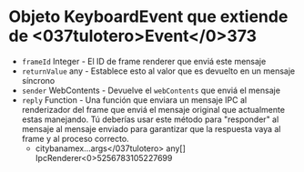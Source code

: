 # Objeto KeyboardEvent que extiende de <037tulotero>Event</code></0>373

* `frameId` Integer - El ID de frame renderer que enviá este mensaje
* `returnValue` any - Establece esto al valor que es devuelto en un mensaje síncrono
* `sender` WebContents - Devuelve el `webContents` que enviá el mensaje
* `reply` Function - Una función que enviara un mensaje IPC al renderizador del frame que enviá el mensaje original que actualmente estas manejando.  Tú deberías usar este método para "responder" al mensaje al mensaje enviado para garantizar que la respuesta vaya al frame y al proceso correcto.
  * citybanamex...args</037tulotero> any[]
IpcRenderer<0>5256783105227699</li>
</ul></li>
</ul>
